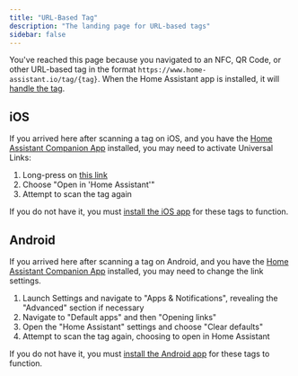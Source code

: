 ```yaml
---
title: "URL-Based Tag"
description: "The landing page for URL-based tags"
sidebar: false
---
```


You've reached this page because you navigated to an NFC, QR Code, or other URL-based tag in the format `https://www.home-assistant.io/tag/{tag}`. When the Home Assistant app is installed, it will [handle the tag](https://companion.home-assistant.io/docs/integrations/universal-links/).

## iOS

If you arrived here after scanning a tag on iOS, and you have the [Home Assistant Companion App](https://companion.home-assistant.io) installed, you may need to activate Universal Links:

1. Long-press on [this link](https://www.home-assistant.io/tag/example_from_documentation)
1. Choose "Open in 'Home Assistant'"
1. Attempt to scan the tag again

If you do not have it, you must [install the iOS app](https://apps.apple.com/us/app/home-assistant/id1099568401?mt=8) for these tags to function.

## Android

If you arrived here after scanning a tag on Android, and you have the [Home Assistant Companion App](https://companion.home-assistant.io) installed, you may need to change the link settings.

1. Launch Settings and navigate to "Apps & Notifications", revealing the "Advanced" section if necessary
1. Navigate to "Default apps" and then "Opening links"
1. Open the "Home Assistant" settings and choose "Clear defaults"
1. Attempt to scan the tag again, choosing to open in Home Assistant

If you do not have it, you must [install the Android app](https://play.google.com/store/apps/details?id=io.homeassistant.companion.android&pcampaignid=pcampaignidMKT-Other-global-all-co-prtnr-py-PartBadge-Mar2515-1) for these tags to function.
